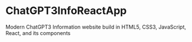 # ChatGPT3InfoReactApp
Modern ChatGPT3 Information website build in HTML5, CSS3, JavaScript, React, and its components

